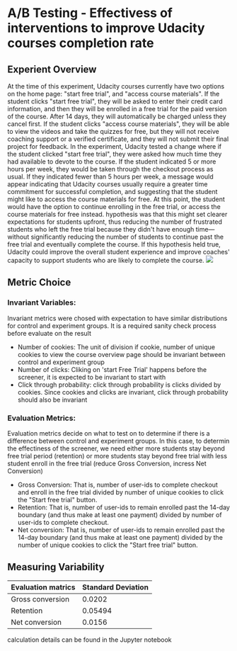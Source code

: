 # A/B Testing - Effectivess of interventions to improve Udacity courses completion rate

## Experient Overview
At the time of this experiment, Udacity courses currently have two options on the home page: "start free trial", 
and "access course materials". If the student clicks "start free trial", they will be asked to enter their credit card information, 
and then they will be enrolled in a free trial for the paid version of the course. After 14 days, they will automatically be charged 
unless they cancel first. If the student clicks "access course materials", they will be able to view the videos and take the quizzes for 
free, but they will not receive coaching support or a verified certificate, and they will not submit their final project for feedback.
In the experiment, Udacity tested a change where if the student clicked "start free trial", they were asked how much time they had 
available to devote to the course. If the student indicated 5 or more hours per week, they would be taken through the checkout process 
as usual. If they indicated fewer than 5 hours per week, a message would appear indicating that Udacity courses usually require a greater 
time commitment for successful completion, and suggesting that the student might like to access the course materials for free. At this 
point, the student would have the option to continue enrolling in the free trial, or access the course materials for free instead.
hypothesis was that this might set clearer expectations for students upfront, thus reducing the number of frustrated students who left 
the free trial because they didn't have enough time—without significantly reducing the number of students to continue past the free 
trial and eventually complete the course. If this hypothesis held true, Udacity could improve the overall student experience and 
improve coaches' capacity to support students who are likely to complete the course.
![](https://drive.google.com/file/d/0ByAfiG8HpNUMakVrS0s4cGN2TjQ/view)

## Metric Choice

### Invariant Variables: 
Invariant metrics were chosed with expectation to have similar distributions for control and experiment groups. It is a required 
sanity check process before evaluate on the result 
- Number of cookies: The unit of division if cookie, number of unique cookies to view the course overview page should be invariant between control and experiment group
- Number of clicks: Cliking on 'start Free Trial' happens before the screener, it is expected to be invariant to start with
- Click through probability: click through probability is clicks divided by cookies. Since cookies and clicks are invariant, click through probability should also be invariant

### Evaluation Metrics:
Evaluation metrics decide on what to test on to determine if there is a difference between control and experiment groups. In this case, to determin the effectiness of the screener,
we need either more students stay beyond free trial period (retention) or more students stay beyond free trial with less student enroll in the free trial (reduce Gross Conversion, incress Net Conversion)
- Gross Conversion: That is, number of user-ids to complete checkout and enroll in the free trial divided by number of unique cookies to click the "Start free trial" button.
- Retention: That is, number of user-ids to remain enrolled past the 14-day boundary (and thus make at least one payment) divided by number of user-ids to complete checkout.
- Net conversion: That is, number of user-ids to remain enrolled past the 14-day boundary (and thus make at least one payment) divided by the number of unique cookies to click the "Start free trial" button. 

## Measuring Variability

|    **Evaluation matrics**    | **Standard Deviation** |
|----------------|------------|
| Gross conversion  | 0.0202 |
| Retention      | 0.05494   |
| Net conversion | 0.0156  |

calculation details can be found in the Jupyter notebook
